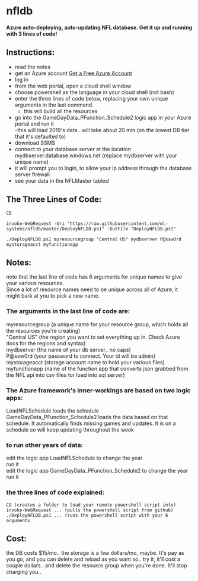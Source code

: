 # nfldb

<b>Azure auto-deploying, auto-updating NFL database. Get it up and running with 3 lines of code!</b>
  
  
  
## Instructions:
  
- read the notes  
- get an Azure account  [Get a Free Azure Account](https://azure.microsoft.com/en-us/free/)
- log in  
- from the web portal, open a cloud shell window  
- choose powershell as the language in your cloud shell (not bash)  
- enter the three lines of code below, replacing your own unique arguments in the last command.  
   - this will build all the resources  
- go into the GameDayData_PFunction_Schedule2 logic app in your Azure portal and run it  
   -this will load 2019's data.. will take about 20 min (on the lowest DB tier that it's defaulted to)  
- download SSMS  
- connect to your database server at the location mydbserver.database.windows.net  (replace mydbserver with your unique name)  
- it will prompt you to login, to allow your ip address through the database server firewall  
- see your data in the NFLMaster tables!  
  
  
  
## The Three Lines of Code:
  
    CD  
  
    invoke-WebRequest -Uri "https://raw.githubusercontent.com/ml-systems/nfldb/master/DeployNFLDB.ps1" -OutFile "DeployNFLDB.ps1"  
  
    ./DeployNFLDB.ps1 myresourcegroup "Central US" mydbserver P@ssw0rd mystorageacct myfunctionapp  
  
  
  
## Notes:  
  
note that the last line of code has 6 arguments for unique names to give your various resources.  
Since a lot of resource names need to be unique across all of Azure, it might bark at you to pick a new name.  
  
### The arguments in the last line of code are:  
myresourcegroup  (a unique name for your resource group, which holds all the resources you're creating)  
"Central US" (the region you want to set everything up in. Check Azure docs for the regions and syntax)  
mydbserver (the name of your db server.. no caps)  
P@ssw0rd (your password to connect. Your id will be admin)  
mystorageacct (storage account name to hold your various files)  
myfunctionapp (name of the function app that converts json grabbed from the NFL api into csv files for load into sql server)  
  
### The Azure framework's inner-workings are based on two logic apps:  
LoadNFLSchedule loads the schedule  
GameDayData_PFunction_Schedule2 loads the data based on that schedule. It automatically finds missing games and updates. It is on a schedule so will keep updating throughout the week  
  
### to run other years of data:  
edit the logic app LoadNFLSchedule to change the year  
run it  
edit the logic app GameDayData_PFunction_Schedule2 to change the year  
run it  
  
### the three lines of code explained:  
    CD (creates a folder to load your remote powershell script into)  
    invoke-WebRequest ... (pulls the powershell script from github)  
    ./DeployNFLDB.ps1 ... (runs the powershell script with your 6 arguments  

## Cost:  
the DB costs $15/mo.. the storage is a few dollars/mo, maybe. It's pay as you go, and you can delete and reload as you want so.. try it, it'll cost a couple dollars.. and delete the resource group when you're done. It'll stop charging you..



